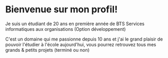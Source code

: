 # Bienvenue sur mon profil!

Je suis un étudiant de 20 ans en première année de BTS Services informatiques aux organisations (Option développement)

C'est un domaine qui me passionne depuis 10 ans et j'ai le grand plaisir de pouvoir l'étudier à l'école aujourd'hui, vous pourrez retrouvez tous mes grands & petits projets (terminé ou non)
